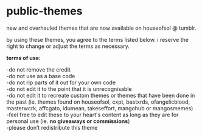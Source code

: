 # public-themes
new and overhauled themes that are now available on houseofsol @ tumblr.

by using these themes, you agree to the terms listed below. i reserve the right to change or adjust the terms as necessary.

<b>terms of use:</b>

-do not remove the credit <br />
-do not use as a base code <br />
-do not rip parts of it out for your own code<br />
-do not edit it to the point that it is unrecognisable <br />
-do not edit it to recreate custom themes or themes that have been done in the past (ie. themes found on houseofsol, cxpt, bastxrds, ofangelicblood, masterwcrk, affcgato, idumean, takeseffort, mangohub or mangosmemes) <br />
-feel free to edit these to your heart's content as long as they are for personal use (ie. <b>no  giveaways or commissions</b>) <br />
-please don’t redistribute this theme <br />
